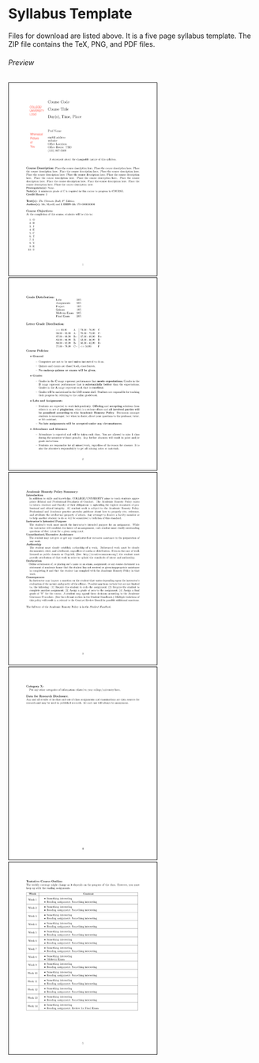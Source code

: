 # Syllabus Template

Files for download are listed above. It is a five page syllabus template. The ZIP file contains the TeX, PNG, and PDF files.

###### Preview
<img src = "./syllabus_template_p1.pdf" alt = "Syllabus Template" width="300" border="1" hspace="0" vspace="0">
<img src = "./syllabus_template_p2.pdf" alt = "Syllabus Template" width="300" border="1" hspace="0" vspace="0">
<img src = "./syllabus_template_p3.pdf" alt = "Syllabus Template" width="300" border="1" hspace="0" vspace="0">
<img src = "./syllabus_template_p4.pdf" alt = "Syllabus Template" width="300" border="1" hspace="0" vspace="0">
<img src = "./syllabus_template_p5.pdf" alt = "Syllabus Template" width="300" border="1" hspace="0" vspace="0">

